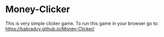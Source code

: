 # Money-Clicker
This is very simple clicker game.
To run this game in your browser go to: https://babraduy.github.io/Money-Clicker/
